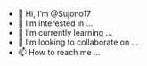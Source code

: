 - 👋 Hi, I’m @Sujono17
- 👀 I’m interested in ...
- 🌱 I’m currently learning ...
- 💞️ I’m looking to collaborate on ...
- 📫 How to reach me ...

<!---
Sujono17/Sujono17 is a cde special  repository because its `README.md` (this file) appears on your GitHub profile.
You can click the Preview link to take a look at your changes.
RDP_AUTH.CODE

